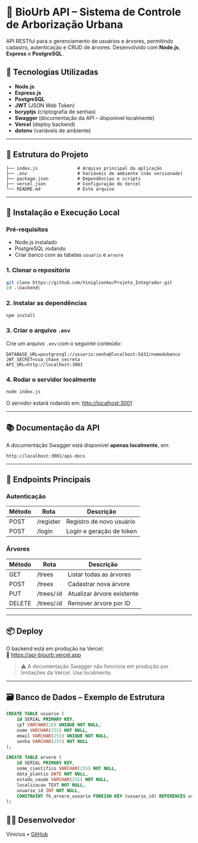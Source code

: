 # 🌱 BioUrb API – Sistema de Controle de Arborização Urbana

API RESTful para o gerenciamento de usuários e árvores, permitindo cadastro, autenticação e CRUD de árvores. Desenvolvido com **Node.js**, **Express** e **PostgreSQL**.

## 🚀 Tecnologias Utilizadas

- **Node.js**
- **Express.js**
- **PostgreSQL**
- **JWT** (JSON Web Token)
- **bcryptjs** (criptografia de senhas)
- **Swagger** (documentação da API – disponível localmente)
- **Vercel** (deploy backend)
- **dotenv** (variáveis de ambiente)

---

## 📁 Estrutura do Projeto

```
├── index.js               # Arquivo principal da aplicação
├── .env                   # Variáveis de ambiente (não versionado)
├── package.json           # Dependências e scripts
├── vercel.json            # Configuração do Vercel
└── README.md              # Este arquivo
```

---

## 🔧 Instalação e Execução Local

### Pré-requisitos

- Node.js instalado
- PostgreSQL rodando
- Criar banco com as tabelas `usuario` e `arvore`

### 1. Clonar o repositório

```bash
git clone https://github.com/Viniglienke/Projeto_Integrador.git
cd .\backend\
```

### 2. Instalar as dependências

```bash
npm install
```

### 3. Criar o arquivo `.env`

Crie um arquivo `.env` com o seguinte conteúdo:

```env
DATABASE_URL=postgresql://usuario:senha@localhost:5432/nomedobanco
JWT_SECRET=sua_chave_secreta
API_URL=http://localhost:3001
```

### 4. Rodar o servidor localmente

```bash
node index.js
```

O servidor estará rodando em: [http://localhost:3001](http://localhost:3001)

---

## 📚 Documentação da API

A documentação Swagger está disponível **apenas localmente**, em:

```
http://localhost:3001/api-docs
```

---

## 🔐 Endpoints Principais

### Autenticação

| Método | Rota      | Descrição                  |
|--------|-----------|----------------------------|
| POST   | /register | Registro de novo usuário   |
| POST   | /login    | Login e geração de token   |

### Árvores

| Método | Rota          | Descrição                     |
|--------|---------------|-------------------------------|
| GET    | /trees        | Listar todas as árvores       |
| POST   | /trees        | Cadastrar nova árvore         |
| PUT    | /trees/:id    | Atualizar árvore existente    |
| DELETE | /trees/:id    | Remover árvore por ID         |

---

## 📦 Deploy

O backend está em produção na Vercel:  
🔗 https://api-biourb.vercel.app

> ⚠️ A documentação Swagger não funciona em produção por limitações da Vercel. Use localmente.

---

## 🗃️ Banco de Dados – Exemplo de Estrutura

```sql
CREATE TABLE usuario (
    id SERIAL PRIMARY KEY,
    cpf VARCHAR(20) UNIQUE NOT NULL,
    nome VARCHAR(255) NOT NULL,
    email VARCHAR(255) UNIQUE NOT NULL,
    senha VARCHAR(255) NOT NULL
);

CREATE TABLE arvore (
    id SERIAL PRIMARY KEY,
    nome_cientifico VARCHAR(255) NOT NULL,
    data_plantio DATE NOT NULL,
    estado_saude VARCHAR(255) NOT NULL,
    localizacao TEXT NOT NULL,
    usuario_id INT NOT NULL,
    CONSTRAINT fk_arvore_usuario FOREIGN KEY (usuario_id) REFERENCES usuario(id) ON DELETE CASCADE ON UPDATE CASCADE
);
```

## 👨‍💻 Desenvolvedor

Vinícius • [GitHub](https://github.com/Viniglienke)
